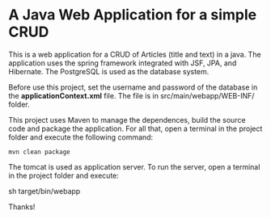 # A Java Web Application for a simple CRUD

This is a web application for a CRUD of Articles (title and text) in a java. The application uses the spring framework integrated with JSF, JPA, and Hibernate. The PostgreSQL is used as the database system.

Before use this project, set the username and password of the database in the __applicationContext.xml__ file. The file is in src/main/webapp/WEB-INF/ folder.

This project uses Maven to manage the dependences, build the source code and package the application. For all that, open a terminal in the project folder and execute the following command:

```shell
mvn clean package
```

The tomcat is used as application server. To run the server, open a terminal in the project folder and execute: 

sh target/bin/webapp

Thanks!
